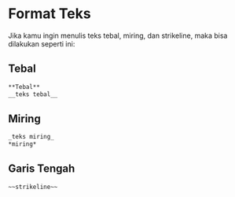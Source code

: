 # Format Teks
Jika kamu ingin menulis teks tebal, miring, dan strikeline, maka bisa dilakukan seperti ini:

## Tebal
```md
**Tebal**
__teks tebal__
```


## Miring
```md
_teks miring_
*miring*
```

## Garis Tengah
```md
~~strikeline~~
```
